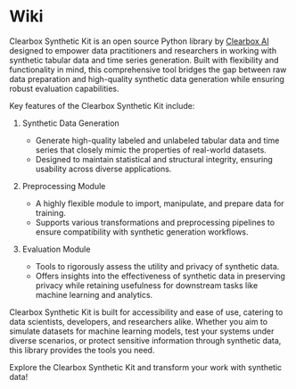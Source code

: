 # Wiki

Clearbox Synthetic Kit is an open source Python library by [Clearbox AI](https://clearbox.ai) designed to empower data practitioners and researchers in working with synthetic tabular data and time series generation. Built with flexibility and functionality in mind, this comprehensive tool bridges the gap between raw data preparation and high-quality synthetic data generation while ensuring robust evaluation capabilities.

Key features of the Clearbox Synthetic Kit include:

1. Synthetic Data Generation

    - Generate high-quality labeled and unlabeled tabular data and time series that closely mimic the properties of real-world datasets.
    - Designed to maintain statistical and structural integrity, ensuring usability across diverse applications.

2. Preprocessing Module

    - A highly flexible module to import, manipulate, and prepare data for training.
    - Supports various transformations and preprocessing pipelines to ensure compatibility with synthetic generation workflows.

3. Evaluation Module

    - Tools to rigorously assess the utility and privacy of synthetic data.
    - Offers insights into the effectiveness of synthetic data in preserving privacy while retaining usefulness for downstream tasks like machine learning and analytics.

Clearbox Synthetic Kit is built for accessibility and ease of use, catering to data scientists, developers, and researchers alike. Whether you aim to simulate datasets for machine learning models, test your systems under diverse scenarios, or protect sensitive information through synthetic data, this library provides the tools you need.

Explore the Clearbox Synthetic Kit and transform your work with synthetic data!